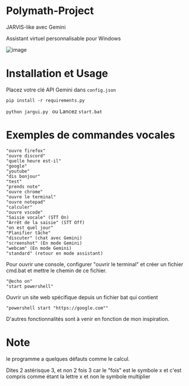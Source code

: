 # Polymath-Project
JARVIS-like avec Gemini

Assistant virtuel personnalisable pour Windows 

![image](https://github.com/user-attachments/assets/a8cffdf6-2e77-47d9-9a7b-baa0ee554535)

# Installation et Usage

Placez votre clé API Gemini dans ```config.json```

```pip install -r requirements.py```

```python jargui.py ```
ou
Lancez ```start.bat```

# Exemples de commandes vocales

    "ouvre firefox"
    "ouvre discord"
    "quelle heure est-il"
    "google"
    "youtube"
    "dis bonjour"
    "test"
    "prends note"
    "ouvre chrome"
    "ouvre le terminal"
    "ouvre notepad"
    "calculer"
    "ouvre vscode"
    "Saisie vocale" (STT On)
    "Arrêt de la saisie" (STT Off)
    "on est quel jour"
    "Planifier tâche"
    "discuter" (chat avec Gemini)
    "screenshot" (En mode Gemini)
    "webcam" (En mode Gemini)
    "standard" (retour en mode assistant)

Pour ouvrir une console, configurer "ouvrir le terminal" et créer un fichier cmd.bat et mettre le chemin de ce fichier.

    "@echo on"
    "start powershell"

Ouvrir un site web spécifique depuis un fichier bat qui contient

    "powershell start "https://google.com""

D'autres fonctionnalités sont à venir en fonction de mon inspiration.

# Note

le programme a quelques défauts comme le calcul.

Dites 2 astérisque 3, et non 2 fois 3 car le "fois" est le symbole x et c'est compris comme étant la lettre x et non le symbole multiplier
